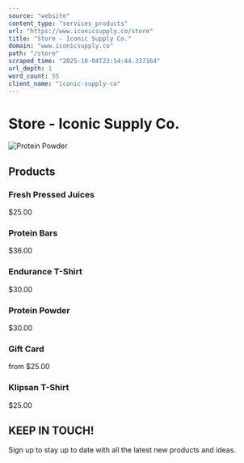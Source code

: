 ```yaml
---
source: "website"
content_type: "services_products"
url: "https://www.iconicsupply.co/store"
title: "Store - Iconic Supply Co."
domain: "www.iconicsupply.co"
path: "/store"
scraped_time: "2025-10-04T23:54:44.337164"
url_depth: 1
word_count: 55
client_name: "iconic-supply-co"
---
```


# Store - Iconic Supply Co.

![Protein Powder](https://images.squarespace-cdn.com/content/v1/624b3c6e48a38b1e837e59fb/1649097860875-G7STNFDWS328KFCXH9JR/Protein-Powder.png)

## Products

### Fresh Pressed Juices

$25.00

### Protein Bars

$36.00

### Endurance T-Shirt

$30.00

### Protein Powder

$30.00

### Gift Card

from $25.00

### Klipsan T-Shirt

$25.00

## KEEP IN TOUCH!

Sign up to stay up to date with all the latest new products and ideas.